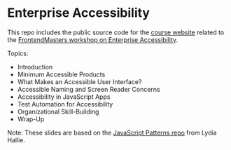
# Enterprise Accessibility

This repo includes the public source code for the [course website](https://web-accessibility.vercel.app/) related to the [FrontendMasters workshop on Enterprise Accessibility](https://frontendmasters.com/courses/enterprise-accessibility/).

Topics:

- Introduction
- Minimum Accessible Products
- What Makes an Accessible User Interface?
- Accessible Naming and Screen Reader Concerns
- Accessibility in JavaScript Apps
- Test Automation for Accessibility
- Organizational Skill-Building
- Wrap-Up

Note: These slides are based on the [JavaScript Patterns repo](https://github.com/lydiahallie/javascript-react-patterns) from Lydia Hallie.
